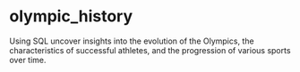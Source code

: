 # olympic_history
Using SQL uncover insights into the evolution of the Olympics, the characteristics of successful athletes, and the progression of various sports over time.
